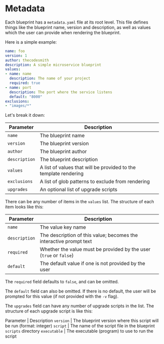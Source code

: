 # Metadata

Each blueprint has a `metadata.yaml` file at its root level. This file defines
things like the blueprint name, version and description, as well as values
which the user can provide when rendering the blueprint.

Here is a simple example:

```yaml
name: foo
version: 1
author: thecodesmith
description: A simple microservice blueprint
values:
- name: name
  description: The name of your project
  required: true
- name: port
  description: The port where the service listens
  default: "8000"
exclusions:
- "images/*"
```

Let's break it down:

Parameter     | Description
---------     | -----------
`name`        | The blueprint name
`version`     | The blueprint version
`author`      | The blueprint author
`description` | The blueprint description
`values`      | A list of values that will be provided to the template rendering
`exclusions`  | A list of glob patterns to exclude from rendering
`upgrades`    | An optional list of upgrade scripts

There can be any number of items in the `values` list. The structure of each
item looks like this:

Parameter     | Description
---------     | -----------
`name`        | The value key name
`description` | The description of this value; becomes the interactive prompt text
`required`    | Whether the value must be provided by the user (`true` or `false`)
`default`     | The default value if one is not provided by the user

The `required` field defaults to `false`, and can be omitted.

The `default` field can also be omitted. If there is no default, the user will
be prompted for this value (if not provided with the `-v` flag).

The `upgrades` field can have any number of upgrade scripts in the list. The structure of
each upgrade script is like this:

Parameter    | Description
`version`    | The blueprint version where this script will be run (format: integer)
`script`     | The name of the script file in the blueprint `scripts` directory
`executable` | The executable (program) to use to run the script
